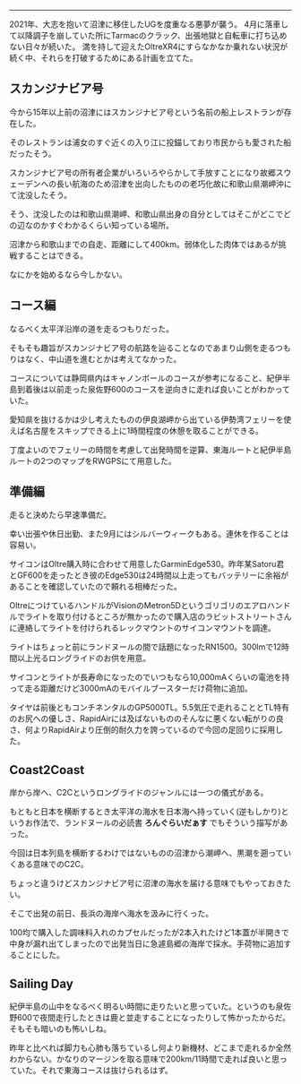 
---
2021年、大志を抱いて沼津に移住したUGを度重なる悪夢が襲う。
4月に落車して以降調子を崩していた所にTarmacのクラック、出張地獄と自転車に打ち込めない日々が続いた。
満を持して迎えたOltreXR4にすらなかなか乗れない状況が続く中、それらを打破するためにある計画を立てた。

## スカンジナビア号

今から15年以上前の沼津にはスカンジナビア号という名前の船上レストランが存在した。

そのレストランは浦女のすぐ近くの入り江に投錨しており市民からも愛された船だったそう。

スカンジナビア号の所有者企業がいろいろやらかして手放すことになり故郷スウェーデンへの長い航海のため沼津を出向したものの老巧化故に和歌山県潮岬沖にて沈没したそう。

そう、沈没したのは和歌山県潮岬、和歌山県出身の自分としてはそこがどこでどの辺なのかすぐわかるくらい知っている場所。

沼津から和歌山までの自走、距離にして400km。弱体化した肉体ではあるが挑戦することはできる。

なにかを始めるなら今しかない。

## コース編

なるべく太平洋沿岸の道を走るつもりだった。

そもそも趣旨がスカンジナビア号の航路を辿ることなのであまり山側を走るつもりはなく、中山道を進むとかは考えてなかった。

コースについては静岡県内はキャノンボールのコースが参考になること、紀伊半島到着後は以前走った泉佐野600のコースを逆向きに走れば良いことがわかっていた。

愛知県を抜けるかは少し考えたものの伊良湖岬から出ている伊勢湾フェリーを使えば名古屋をスキップできる上に1時間程度の休憩を取ることができる。

丁度よいのでフェリーの時間を考慮して出発時間を逆算、東海ルートと紀伊半島ルートの2つのマップをRWGPSにて用意した。

## 準備編

走ると決めたら早速準備だ。

幸い出張や休日出勤、また9月にはシルバーウィークもある。連休を作ることは容易い。

サイコンはOltre購入時に合わせて用意したGarminEdge530。昨年某Satoru君とGF600を走ったとき彼のEdge530は24時間以上走ってもバッテリーに余裕があることを確認していたので頼れる相棒だった。

OltreにつけているハンドルがVisionのMetron5Dというゴリゴリのエアロハンドルでライトを取り付けるところが無かったので購入店のラビットストリートさんに連絡してライトを付けられるレックマウントのサイコンマウントを調達。

ライトはちょっと前にランドヌールの間で話題になったRN1500。300lmで12時間以上光るロングライドのお供を用意。

サイコンとライトが長寿命になったのでいつもなら10,000mAくらいの電池を持って走る距離だけど3000mAのモバイルブースターだけ荷物に追加。

タイヤは前後ともコンチネンタルのGP5000TL。5.5気圧で走れることとTL特有のお尻への優しさ、RapidAirには及ばないもののそんなに悪くない転がりの良さ、何よりRapidAirより圧倒的耐久力を誇っているので今回の足回りに採用した。

## Coast2Coast

岸から岸へ、C2Cというロングライドのジャンルには一つの儀式がある。

もともと日本を横断するとき太平洋の海水を日本海へ持っていく(逆もしかり)というお作法で、ランドヌールの必読書 **ろんぐらいだぁす** でもそういう描写があった。

今回は日本列島を横断するわけではないものの沼津から潮岬へ、黒潮を遡っていくある意味でのC2C。

ちょっと違うけどスカンジナビア号に沼津の海水を届ける意味でもやっておきたい。

そこで出発の前日、長浜の海岸へ海水を汲みに行くった。

100均で購入した調味料入れのカプセルだったが2本入れたけど1本蓋が半開きで中身が漏れ出てしまったので出発当日に急遽島郷の海岸で採水。手荷物に追加することにした。

## Sailing Day

紀伊半島の山中をなるべく明るい時間に走りたいと思っていた。というのも泉佐野600で夜間走行したときは鹿と並走することになったりして怖かったからだ。そもそも暗いのも怖いしね。

昨年と比べれば脚力も心肺も落ちているし何より新機材、どこまで走れるか全然わからない。かなりのマージンを取る意味で200km/11時間で走れば良いと思っていた。それで東海コースは抜けられるはず。
